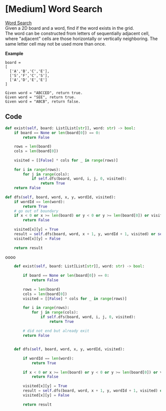 # \[Medium\] Word Search

[Word Search](https://leetcode.com/problems/word-search/)  
Given a 2D board and a word, find if the word exists in the grid.  
The word can be constructed from letters of sequentially adjacent cell, where "adjacent" cells are those horizontally or vertically neighboring. The same letter cell may not be used more than once.  
  
**Example**

```text
board =
[
  ['A','B','C','E'],
  ['S','F','C','S'],
  ['A','D','E','E']
]

Given word = "ABCCED", return true.
Given word = "SEE", return true.
Given word = "ABCB", return false.
```

## Code

```python
def exist(self, board: List[List[str]], word: str) -> bool:
    if board == None or len(board[0]) == 0:
        return False
    
    rows = len(board)
    cols = len(board[0])
    
    visited = [[False] * cols for _ in range(rows)]
    
    for i in range(rows):
        for j in range(cols):
            if self.dfs(board, word, i, j, 0, visited):
                return True
    return False
            
def dfs(self, board, word, x, y, wordId, visited):
    if wordId == len(word):
        return True
    # go out of boundary
    if x < 0 or x >= len(board) or y < 0 or y >= len(board[0]) or visited[x][y] or board[x][y] != word[wordId]    
        return False
    
    visited[x][y] = True
    result = self.dfs(board, word, x + 1, y, wordId + 1, visited) or self.dfs(board, word, x, y + 1, wordId + 1, visited) or self.dfs(board, word, x - 1, y, wordId + 1, visited) or self.dfs(board, word, x, y - 1, wordId + 1, visited)
    visited[x][y] = False
    
    return result 
```

oooo



```python
    def exist(self, board: List[List[str]], word: str) -> bool:
        
        if board == None or len(board[0]) == 0:
            return False
        
        rows = len(board)
        cols = len(board[0])
        visited = [[False] * cols for _ in range(rows)]      
        
        for i in range(rows):
            for j in range(cols):
                if self.dfs(board, word, i, j, 0, visited):
                    return True
                
        # did not end but already exit
        return False
    
    
    def dfs(self, board, word, x, y, wordId, visited):
        
        if wordId == len(word):
            return True
        
        if x < 0 or x >= len(board) or y < 0 or y >= len(board[0]) or visited[x][y] or board[x][y] != word[wordId]:
            return False
        
        visited[x][y] = True
        result = self.dfs(board, word, x + 1, y, wordId + 1, visited) or self.dfs(board, word, x, y + 1, wordId + 1, visited) or self.dfs(board, word, x - 1, y, wordId + 1, visited) or self.dfs(board, word, x, y - 1, wordId + 1, visited)
        visited[x][y] = False
        
        return result 
```

  



